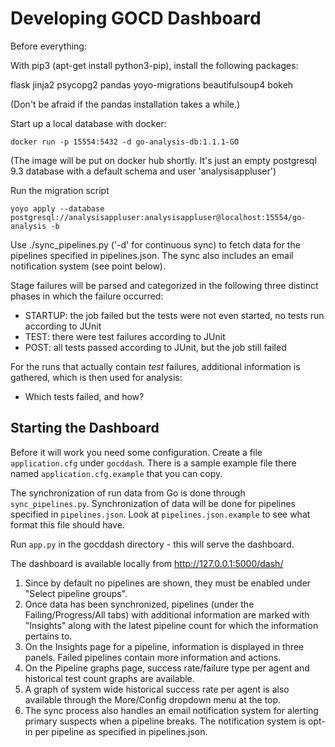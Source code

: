 Developing GOCD Dashboard
=========================

Before everything:

With pip3 (apt-get install python3-pip), install the following packages:

flask
jinja2
psycopg2
pandas
yoyo-migrations
beautifulsoup4
bokeh

(Don't be afraid if the pandas installation takes a while.)

Start up a local database with docker:

    docker run -p 15554:5432 -d go-analysis-db:1.1.1-GO

(The image will be put on docker hub shortly. It's just an empty postgresql 9.3 database with a default schema and user 'analysisappluser')

Run the migration script

    yoyo apply --database postgresql://analysisappluser:analysisappluser@localhost:15554/go-analysis -b

Use ./sync_pipelines.py ('-d' for continuous sync) to fetch data for the pipelines specified in pipelines.json.
The sync also includes an email notification system (see point below).

Stage failures will be parsed and categorized in the following three distinct phases in which the failure occurred:

* STARTUP: the job failed but the tests were not even started, no tests run according to JUnit
* TEST: there were test failures according to JUnit
* POST: all tests passed according to JUnit, but the job still failed

For the runs that actually contain _test_ failures, additional information is gathered, which is then used for analysis:

* Which tests failed, and how?


Starting the Dashboard
-----------------------

Before it will work you need some configuration. Create a file `application.cfg` under `gocddash`. There is a sample example file there named `application.cfg.example` that you can copy.

The synchronization of run data from Go is done through `sync_pipelines.py`. Synchronization of data will be done for pipelines specified in `pipelines.json`. Look at `pipelines.json.example` to see what format this file should have.

Run `app.py` in the gocddash directory - this will serve the dashboard.

The dashboard is available locally from http://127.0.0.1:5000/dash/
1. Since by default no pipelines are shown, they must be enabled under "Select pipeline groups".
2. Once data has been synchronized, pipelines (under the Failing/Progress/All tabs) with additional information are marked with "Insights" along with the latest pipeline count for which the information pertains to.
3. On the Insights page for a pipeline, information is displayed in three panels. Failed pipelines contain more information and actions.
4. On the Pipeline graphs page, success rate/failure type per agent and historical test count graphs are available.
5. A graph of system wide historical success rate per agent is also available through the More/Config dropdown menu at the top.
6. The sync process also handles an email notification system for alerting primary suspects when a pipeline breaks. The notification system is opt-in per pipeline as specified in pipelines.json.